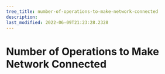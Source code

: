 ```yaml
---
tree_title: number-of-operations-to-make-network-connected
description: 
last_modified: 2022-06-09T21:23:28.2328
---
```


# Number of Operations to Make Network Connected
